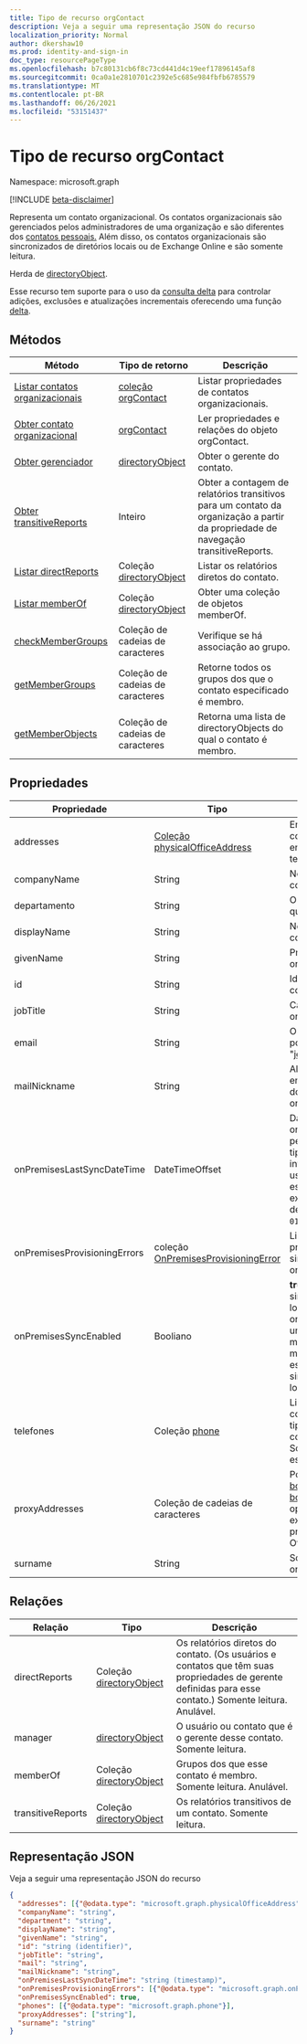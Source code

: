 ```yaml
---
title: Tipo de recurso orgContact
description: Veja a seguir uma representação JSON do recurso
localization_priority: Normal
author: dkershaw10
ms.prod: identity-and-sign-in
doc_type: resourcePageType
ms.openlocfilehash: b7c80131cb6f8c73cd441d4c19eef17896145af8
ms.sourcegitcommit: 0ca0a1e2810701c2392e5c685e984fbfb6785579
ms.translationtype: MT
ms.contentlocale: pt-BR
ms.lasthandoff: 06/26/2021
ms.locfileid: "53151437"
---
```

# <a name="orgcontact-resource-type"></a>Tipo de recurso orgContact

Namespace: microsoft.graph

[!INCLUDE [beta-disclaimer](../../includes/beta-disclaimer.md)]

Representa um contato organizacional. Os contatos organizacionais são gerenciados pelos administradores de uma organização e são diferentes dos [contatos pessoais.](contact.md) Além disso, os contatos organizacionais são sincronizados de diretórios locais ou de Exchange Online e são somente leitura.

Herda de [directoryObject](directoryobject.md).

Esse recurso tem suporte para o uso da [consulta delta](/graph/delta-query-overview) para controlar adições, exclusões e atualizações incrementais oferecendo uma função [delta](../api/orgcontact-delta.md).

## <a name="methods"></a>Métodos

| Método | Tipo de retorno | Descrição |
| ------ | ----------- | ----------- |
| [Listar contatos organizacionais](../api/orgcontact-list.md) | [coleção orgContact](orgcontact.md) | Listar propriedades de contatos organizacionais. |
| [Obter contato organizacional](../api/orgcontact-get.md) | [orgContact](orgcontact.md) | Ler propriedades e relações do objeto orgContact. |
| [Obter gerenciador](../api/orgcontact-get-manager.md) | [directoryObject](directoryobject.md) | Obter o gerente do contato. |
| [Obter transitiveReports](../api/orgcontact-get-transitivereports.md) | Inteiro | Obter a contagem de relatórios transitivos para um contato da organização a partir da propriedade de navegação transitiveReports. |
| [Listar directReports](../api/orgcontact-list-directreports.md) | Coleção [directoryObject](directoryobject.md) | Listar os relatórios diretos do contato. |
| [Listar memberOf](../api/orgcontact-list-memberof.md) | Coleção [directoryObject](directoryobject.md) | Obter uma coleção de objetos memberOf. |
| [checkMemberGroups](../api/orgcontact-checkmembergroups.md) | Coleção de cadeias de caracteres | Verifique se há associação ao grupo. |
| [getMemberGroups](../api/orgcontact-getmembergroups.md) | Coleção de cadeias de caracteres | Retorne todos os grupos dos que o contato especificado é membro. |
| [getMemberObjects](../api/orgcontact-getmemberobjects.md) | Coleção de cadeias de caracteres | Retorna uma lista de directoryObjects do qual o contato é membro. |

## <a name="properties"></a>Propriedades

| Propriedade | Tipo | Descrição |
| -------- | ---- | ----------- |
| addresses | [Coleção physicalOfficeAddress](physicalofficeaddress.md) | Endereços postais para esse contato organizacional. Por enquanto, um contato só pode ter um endereço físico. |
| companyName | String | Nome da empresa à que esse contato organizacional pertence. |
| departamento | String | O nome do departamento no qual o contato funciona. |
| displayName | String | Nome de exibição para esse contato organizacional. |
| givenName | String | Primeiro nome para esse contato organizacional. |
| id | String | Identificador exclusivo para esse contato organizacional. |
| jobTitle | String | Cargo para esse contato organizacional. |
| email | String | O endereço SMTP do contato, por exemplo, "jeff@contoso.onmicrosoft.com". |
| mailNickname | String | Alias de email (parte do endereço de email pré-pendente do símbolo @) para esse contato organizacional. |
| onPremisesLastSyncDateTime | DateTimeOffset | Data e hora em que esse contato organizacional foi sincronizado pela última vez do AD local. O tipo Timestamp representa informações de data e hora usando o formato ISO 8601 e está sempre no horário UTC. Por exemplo, meia-noite UTC em 1 de janeiro de 2014 é `2014-01-01T00:00:00Z`. |
| onPremisesProvisioningErrors | coleção [OnPremisesProvisioningError](onpremisesprovisioningerror.md) | Lista de erros de provisionamento de sincronização para esse contato organizacional. |
| onPremisesSyncEnabled | Booliano | **true** se esse objeto for sincronizado de um diretório local; **false** se esse objeto foi originalmente sincronizado de um diretório local, mas não está mais sincronizado e agora mestre em Exchange; **null** se esse objeto nunca tiver sido sincronizado de um diretório local (padrão). |
| telefones | Coleção [phone](phone.md) | Lista de telefones para esse contato organizacional. Telefone tipos podem ser móveis, comerciais e businessFax. Somente um de cada tipo pode estar presente na coleção. |
| proxyAddresses | Coleção de cadeias de caracteres | Por exemplo: "SMTP: bob@contoso.com", "smtp: bob@sales.contoso.com". O operador **any** é obrigatório para expressões de filtro em propriedades de vários valores. Oferece suporte a $filter. |
| surname | String | Sobrenome para esse contato organizacional. |

## <a name="relationships"></a>Relações

| Relação | Tipo | Descrição |
| ------------ | ---- | ----------- |
| directReports | Coleção [directoryObject](directoryobject.md) | Os relatórios diretos do contato. (Os usuários e contatos que têm suas propriedades de gerente definidas para esse contato.) Somente leitura. Anulável. |
| manager | [directoryObject](directoryobject.md) | O usuário ou contato que é o gerente desse contato. Somente leitura. |
| memberOf | Coleção [directoryObject](directoryobject.md) | Grupos dos que esse contato é membro. Somente leitura. Anulável. |
| transitiveReports | Coleção [directoryObject](directoryobject.md) | Os relatórios transitivos de um contato. Somente leitura. |

## <a name="json-representation"></a>Representação JSON

Veja a seguir uma representação JSON do recurso

<!-- {
  "blockType": "resource",
  "optionalProperties": [
    "directReports",
    "manager",
    "memberOf"
  ],
  "keyProperty": "id",
  "baseType":"microsoft.graph.entity",
  "@odata.type": "microsoft.graph.orgContact"
}-->

``` json
{
  "addresses": [{"@odata.type": "microsoft.graph.physicalOfficeAddress"}],
  "companyName": "string",
  "department": "string",
  "displayName": "string",
  "givenName": "string",
  "id": "string (identifier)",
  "jobTitle": "string",
  "mail": "string",
  "mailNickname": "string",
  "onPremisesLastSyncDateTime": "string (timestamp)",
  "onPremisesProvisioningErrors": [{"@odata.type": "microsoft.graph.onPremisesProvisioningError"}],
  "onPremisesSyncEnabled": true,
  "phones": [{"@odata.type": "microsoft.graph.phone"}],
  "proxyAddresses": ["string"],
  "surname": "string"
}
```
